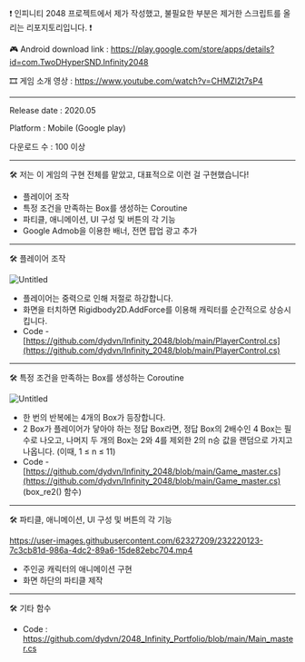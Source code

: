 ❗ 인피니티 2048 프로젝트에서 제가 작성했고, 불필요한 부분은 제거한 스크립트를 올리는 리포지토리입니다. ❗

🎮 Android download link :
https://play.google.com/store/apps/details?id=com.TwoDHyperSND.Infinity2048

🎞 게임 소개 영상 : 
https://www.youtube.com/watch?v=CHMZl2t7sP4

------------------------------------------------------------------------

Release date : 2020.05

Platform : Mobile (Google play)

다운로드 수 : 100 이상

------------------------------------------------------------------------


🛠 저는 이 게임의 구현 전체를 맡았고, 대표적으로 이런 걸 구현했습니다!
- 플레이어 조작
- 특정 조건을 만족하는 Box를 생성하는 Coroutine
- 파티클, 애니메이션, UI 구성 및 버튼의 각 기능
- Google Admob을 이용한 배너, 전면 팝업 광고 추가


------------------------------------------------------------------------

🛠 플레이어 조작

![Untitled](https://user-images.githubusercontent.com/62327209/232215272-eb56d524-44ae-49da-b479-902aa84d811a.png)
- 플레이어는 중력으로 인해 저절로 하강합니다.
- 화면을 터치하면 Rigidbody2D.AddForce를 이용해 캐릭터를 순간적으로 상승시킵니다.
- Code - [https://github.com/dydvn/Infinity_2048/blob/main/PlayerControl.cs](https://github.com/dydvn/Infinity_2048/blob/main/PlayerControl.cs)


------------------------------------------------------------------------

🛠 특정 조건을 만족하는 Box를 생성하는 Coroutine

![Untitled](https://user-images.githubusercontent.com/62327209/232215898-3ddd99f9-b5d2-4a3e-aa13-24d7f100e0c1.png)
- 한 번의 반복에는 4개의 Box가 등장합니다.
- 2 Box가 플레이어가 닿아야 하는 정답 Box라면, 정답 Box의 2배수인 4 Box는 필수로 나오고, 나머지 두 개의 Box는 2와 4를 제외한 2의 n승 값을 랜덤으로 가지고 나옵니다. (이때, 1 ≤ n ≤ 11)
- Code - [https://github.com/dydvn/Infinity_2048/blob/main/Game_master.cs](https://github.com/dydvn/Infinity_2048/blob/main/Game_master.cs) (box_re2() 함수)

------------------------------------------------------------------------

🛠 파티클, 애니메이션, UI 구성 및 버튼의 각 기능


https://user-images.githubusercontent.com/62327209/232220123-7c3cb81d-986a-4dc2-89a6-15de82ebc704.mp4


- 주인공 캐릭터의 애니메이션 구현
- 화면 하단의 파티클 제작

-----------------------------------------------------
🛠 기타 함수

- Code : https://github.com/dydvn/2048_Infinity_Portfolio/blob/main/Main_master.cs
